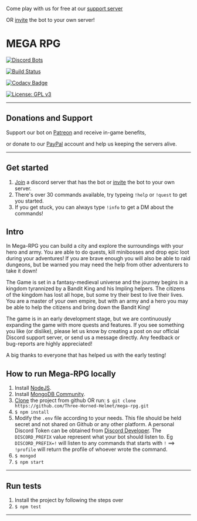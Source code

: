 Come play with us for free at our [support server](https://discord.gg/BHrHQfs6Mm)

OR [invite](https://discordapp.com/oauth2/authorize?client_id=721024429345341560&scope=bot&permissions=1074121792) the bot to your own server!

# MEGA RPG

[![Discord Bots](https://top.gg/api/widget/status/721024429345341560.svg)](https://top.gg/bot/721024429345341560)

[![Build Status](https://travis-ci.org/Three-Horned-Helmet/mega-rpg.svg?branch=master)](https://travis-ci.org/Three-Horned-Helmet/mega-rpg)

[![Codacy Badge](https://app.codacy.com/project/badge/Grade/4d263688effd49c2b04dae98b985e1db)](https://www.codacy.com/gh/Three-Horned-Helmet/mega-rpg?utm_source=github.com&utm_medium=referral&utm_content=Three-Horned-Helmet/mega-rpg&utm_campaign=Badge_Grade)

[![License: GPL v3](https://img.shields.io/badge/License-GPLv3-blue.svg)](https://www.gnu.org/licenses/gpl-3.0)

---

## Donations and Support

Support our bot on [Patreon](https://www.patreon.com/megarpg) and receive in-game benefits, 

or donate to our [PayPal](https://www.paypal.com/paypalme/megarpg) account and help us keeping the servers alive.

---

## Get started

1. [Join](https://discord.gg/BHrHQfs6Mm) a discord server that has the bot or [invite](https://discordapp.com/oauth2/authorize?client_id=721024429345341560&scope=bot&permissions=1074121792) the bot to your own server.
2. There's over 30 commands available, try typeing `!help` or `!quest` to get you started.
3. If you get stuck, you can always type `!info` to get a DM about the commands!


## Intro

In Mega-RPG you can build a city and explore the surroundings with your hero and army. You are able to do quests, kill minibosses and drop epic loot during your adventures! If you are brave enough you will also be able to raid dungeons, but be warned you may need the help from other adventurers to take it down!

The Game is set in a fantasy-medieval universe and the journey begins in a kingdom tyrannized by a Bandit King and his Impling helpers. The citizens of the kingdom has lost all hope, but some try their best to live their lives. You are a master of your own empire, but with an army and a hero you may be able to help the citizens and bring down the Bandit King!

The game is in an early development stage, but we are continuously expanding the game with more quests and features. If you see something you like (or dislike), please let us know by creating a post on our official Discord support server, or send us a message directly.
Any feedback or bug-reports are highly appreciated!

A big thanks to everyone that has helped us with the early testing!

## How to run Mega-RPG locally

1. Install [NodeJS](https://nodejs.org/en/download/).
2. Install [MongoDB Community](https://docs.mongodb.com/manual/installation/#mongodb-community-edition-installation-tutorials).
3. [Clone](https://github.com/Three-Horned-Helmet/mega-rpg.git) the project from github OR run: `$ git clone https://github.com/Three-Horned-Helmet/mega-rpg.git`
4. `$ npm install`
5. Modify the `.env` file according to your needs. This file should be held secret and not shared on Github or any other platform. A personal Discord Token can be obtained from [Discord Developer](https://discord.com/developers/applications). The `DISCORD_PREFIX` value represent what your bot should listen to. Eg `DISCORD_PREFIX=!` will listen to any commands that starts with `!` ==> `!profile` will return the profile of whoever wrote the command.
6. `$ mongod`
7. `$ npm start`

---

## Run tests

1. Install the project by following the steps over
2. `$ npm test`

---
